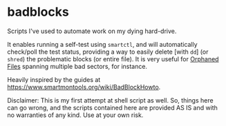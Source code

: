 # badblocks
Scripts I've used to automate work on my dying hard-drive.

It enables running a self-test using `smartctl`, and will automatically check/poll the test status, providing a way to easily delete [with `dd`] (or `shred`) the problematic blocks (or entire file). It is very useful for [Orphaned Files](https://wiki.sleuthkit.org/index.php?title=Orphan_Files) spanning multiple bad sectors, for instance.

Heavily inspired by the guides at https://www.smartmontools.org/wiki/BadBlockHowto.

Disclaimer: This is my first attempt at shell script as well. So, things here can go wrong, and the scripts contained here are provided AS IS and with no warranties of any kind. Use at your own risk.
